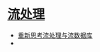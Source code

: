 # [流处理](https://zh.wikipedia.org/zh-sg/%E4%B8%B2%E6%B5%81%E8%99%95%E7%90%86#:~:text=%E6%B5%81%E5%A4%84%E7%90%86(Stream%20processing)%E6%98%AF,%E7%9A%84%E5%88%86%E9%85%8D%EF%BC%8C%E5%90%8C%E6%AD%A5%E6%88%96%E9%80%9A%E4%BF%A1%E3%80%82)

- [重新思考流处理与流数据库](https://zhuanlan.zhihu.com/p/600701331?utm_medium=social&utm_oi=917678983531859968&utm_psn=1602784781460017152&utm_source=wechat_timeline&utm_id=0)
- 